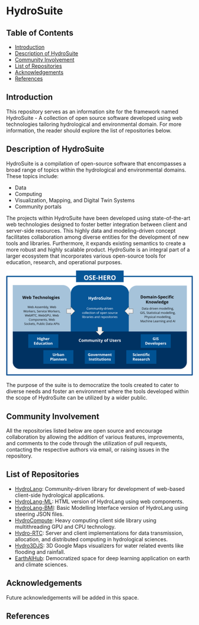 # HydroSuite

## Table of Contents

* [Introduction](https://github.com/uihilab/hydrosuite#Introduction)
* [Description of HydroSuite](https://github.com/uihilab/hydrosuite#Description-of-HydroSuite)
* [Community Involvement](https://github.com/uihilab/hydrosuite#Community-Involvement)
* [List of Repositories](https://github.com/uihilab/hydrosuite#List-of-Repositories)
* [Acknowledgements](https://github.com/uihilab/hydrosuite#Acknowledgements)
* [References](https://github.com/uihilab/hydrosuite#References)

## Introduction
This repository serves as an information site for the framework named HydroSuite - A collection of open source software developed using web technologies tailoring hydrological and environmental domain. For more information, the reader should explore the list of repositories below.

## Description of HydroSuite
HydroSuite is a compilation of open-source software that encompasses a broad range of topics within the hydrological and environmental domains. These topics include:

* Data
* Computing
* Visualization, Mapping, and Digital Twin Systems
* Community portals

The projects within HydroSuite have been developed using state-of-the-art web technologies designed to foster better integration between client and server-side resources. This highly data and modeling-driven concept facilitates collaboration among diverse entities for the development of new tools and libraries. Furthermore, it expands existing semantics to create a more robust and highly scalable product. HydroSuite is an integral part of a larger ecosystem that incorporates various open-source tools for education, research, and operational purposes.

<p align="center">
  <img src="https://github.com/uihilab/hydrosuite/blob/main/hydrosuite_arch.png" alt="hydrosuite-arch" width="600" />
</p>

The purpose of the suite is to democratize the tools created to cater to diverse needs and foster an environment where the tools developed within the scope of HydroSuite can be utilized by a wider public.

## Community Involvement
All the repositories listed below are open source and encourage collaboration by allowing the addition of various features, improvements, and comments to the code through the utilization of pull requests, contacting the respective authors via email, or raising issues in the repository.

## List of Repositories
* [HydroLang](https://github.com/uihilab/HydroLang): Community-driven library for development of web-based client-side hydrological applications.
* [HydroLang-ML](https://github.com/uihilab/HydroLang-ML): HTML version of HydroLang using web components.
* [HydroLang-BMI](https://github.com/uihilab/BMI-JS): Basic Modelling Interface version of HydroLang using steering JSON files.
* [HydroCompute](https://github.com/uihilab/HydroCompute): Heavy computing client side library using multithreading GPU and CPU technology.
* [Hydro-RTC](https://github.com/uihilab/WebRTC/tree/main): Server and client implementations for data transmission, allocation, and distributed computing in hydrological sciences.
* [Hydro3DJS](https://github.com/uihilab/GoogleMapShader): 3D Google Maps visualizers for water related events like flooding and rainfall.
* [EarthAIHub](https://earthaihub.org/): Democratized space for deep learning application on earth and climate sciences.

## Acknowledgements
Future acknowledgements will be added in this space.

## References
